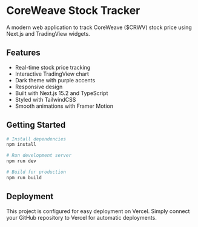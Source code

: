 # CoreWeave Stock Tracker

A modern web application to track CoreWeave ($CRWV) stock price using Next.js and TradingView widgets.

## Features
- Real-time stock price tracking
- Interactive TradingView chart
- Dark theme with purple accents
- Responsive design
- Built with Next.js 15.2 and TypeScript
- Styled with TailwindCSS
- Smooth animations with Framer Motion

## Getting Started

```bash
# Install dependencies
npm install

# Run development server
npm run dev

# Build for production
npm run build
```

## Deployment
This project is configured for easy deployment on Vercel. Simply connect your GitHub repository to Vercel for automatic deployments.
